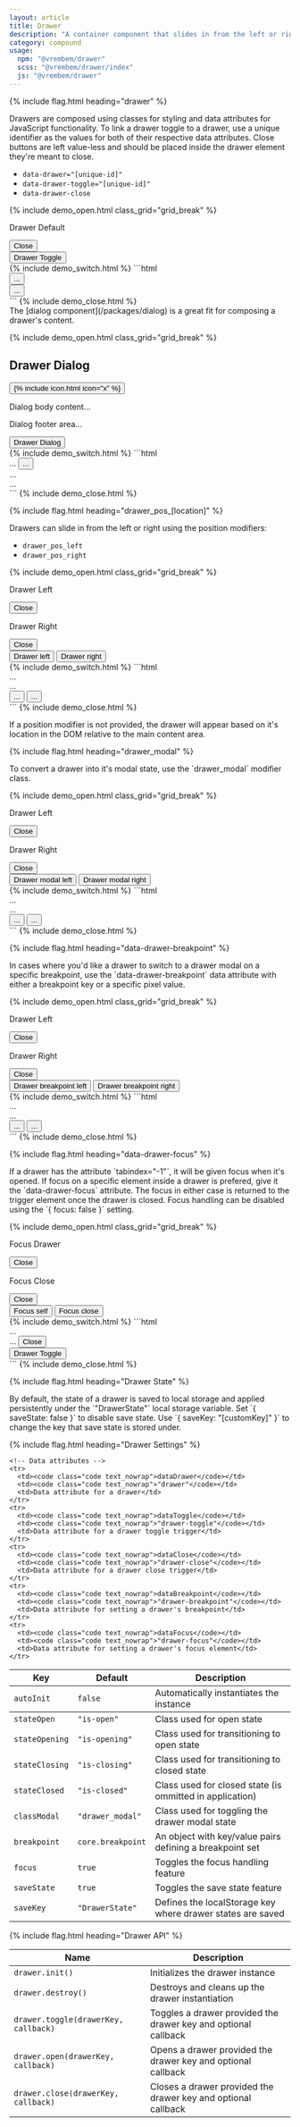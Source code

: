 ```yaml
---
layout: article
title: Drawer
description: "A container component that slides in from the left or right. Typically containing menus, search or other content."
category: compound
usage:
  npm: "@vrembem/drawer"
  scss: "@vrembem/drawer/index"
  js: "@vrembem/drawer"
---
```


{% include flag.html heading="drawer" %}

<div class="type" markdown="1">
Drawers are composed using classes for styling and data attributes for JavaScript functionality. To link a drawer toggle to a drawer, use a unique identifier as the values for both of their respective data attributes. Close buttons are left value-less and should be placed inside the drawer element they're meant to close.

* `data-drawer="[unique-id]"`
* `data-drawer-toggle="[unique-id]"`
* `data-drawer-close`
</div>

{% include demo_open.html class_grid="grid_break" %}
<div class="drawer__wrapper border radius">
  <aside data-drawer="drawer-key" class="drawer">
    <div class="drawer__item padding">
      <div class="flex flex_justify_between">
        <p>Drawer Default</p>
        <button data-drawer-close class="link">Close</button>
      </div>
    </div>
  </aside>
  <div class="drawer__main">
    <div class="padding_xl">
      <button data-drawer-toggle="drawer-key" class="link">
        Drawer Toggle
      </button>
    </div>
  </div>
</div>
{% include demo_switch.html %}
```html
<div class="drawer__wrapper">
  <aside data-drawer="[unique-id]" class="drawer">
    <div class="drawer__item">
      <button data-drawer-close>...</button>
    </div>
  </aside>
  <div class="drawer__main">
    <button data-drawer-toggle="[unique-id]">...</button>
  </div>
</div>
```
{% include demo_close.html %}

<div class="type" markdown="1">
The [dialog component](/packages/dialog) is a great fit for composing a drawer's content.
</div>

{% include demo_open.html class_grid="grid_break" %}
<div class="drawer__wrapper border radius">
  <div data-drawer="drawer-dialog" class="drawer is-open">
    <div class="drawer__item dialog">
      <div class="dialog__header">
        <h2 class="dialog__title">Drawer Dialog</h2>
        <button class="dialog__close icon-action icon-action_color_fade drawer__trigger" data-drawer-close>
          {% include icon.html icon="x" %}
        </button>
      </div>
      <div class="dialog__body">
        <p>Dialog body content...</p>
      </div>
      <div class="dialog__footer">
        <p>Dialog footer area...</p>
      </div>
    </div>
  </div>
  <div class="drawer__main padding_xl type">
    <button class="link" data-drawer-toggle="drawer-dialog">Drawer Dialog</button>
  </div>
</div>
{% include demo_switch.html %}
```html
<div data-drawer="[unique-id]" class="drawer">
  <div class="drawer__item dialog">
    <div class="dialog__header">
      ...
      <button data-drawer-close>...</button>
    </div>
    <div class="dialog__body">
      ...
    </div>
    <div class="dialog__footer">
      ...
    </div>
  </div>
</div>
```
{% include demo_close.html %}

{% include flag.html heading="drawer_pos_[location]" %}

<div class="type" markdown="1">
Drawers can slide in from the left or right using the position modifiers:

* `drawer_pos_left`
* `drawer_pos_right`
</div>

{% include demo_open.html class_grid="grid_break" %}
<div class="drawer__wrapper border radius">
  <aside data-drawer="drawer-left" class="drawer drawer_pos_left" tabindex="-1">
    <div class="drawer__item padding">
      <div class="flex flex_justify_between">
        <p>Drawer Left</p>
        <button data-drawer-close class="link">Close</button>
      </div>
    </div>
  </aside>
  <aside data-drawer="drawer-right" class="drawer drawer_pos_right" tabindex="-1">
    <div class="drawer__item padding">
      <div class="flex flex_justify_between">
        <p>Drawer Right</p>
        <button data-drawer-close class="link">Close</button>
      </div>
    </div>
  </aside>
  <div class="drawer__main padding_xl">
    <button class="link" data-drawer-toggle="drawer-left">
      Drawer left
    </button>
    <button class="link" data-drawer-toggle="drawer-right">
      Drawer right
    </button>
  </div>
</div>
{% include demo_switch.html %}
```html
<div class="drawer__wrapper">
  <div data-drawer="[unique-id]" class="drawer drawer_pos_left">
    ...
  </div>
  <div data-drawer="[unique-id]" class="drawer drawer_pos_right">
    ...
  </div>
  <div class="drawer__main">
    <button data-drawer-toggle="[unique-id]">
      ...
    </button>
    <button data-drawer-toggle="[unique-id]">
      ...
    </button>
  </div>
</div>
```
{% include demo_close.html %}

<p>If a position modifier is not provided, the drawer will appear based on it's location in the DOM relative to the main content area.</p>

{% include flag.html heading="drawer_modal" %}

<div class="type" markdown="1">
To convert a drawer into it's modal state, use the `drawer_modal` modifier class.
</div>

{% include demo_open.html class_grid="grid_break" %}
<div class="drawer__wrapper border radius">
  <aside data-drawer="drawer-modal-left" class="drawer drawer_modal drawer_pos_left" tabindex="-1">
    <div class="drawer__item padding">
      <div class="flex flex_justify_between">
        <p>Drawer Left</p>
        <button data-drawer-close class="link">Close</button>
      </div>
    </div>
  </aside>
  <aside data-drawer="drawer-modal-right" class="drawer drawer_modal drawer_pos_right" tabindex="-1">
    <div class="drawer__item padding">
      <div class="flex flex_justify_between">
        <p>Drawer Right</p>
        <button data-drawer-close class="link">Close</button>
      </div>
    </div>
  </aside>
  <div class="drawer__main padding_xl">
    <button class="link" data-drawer-toggle="drawer-modal-left">
      Drawer modal left
    </button>
    <button class="link" data-drawer-toggle="drawer-modal-right">
      Drawer modal right
    </button>
  </div>
</div>
{% include demo_switch.html %}
```html
<div class="drawer__wrapper">
  <div data-drawer="[unique-id]" class="drawer drawer_modal drawer_pos_left">
    ...
  </div>
  <div data-drawer="[unique-id]" class="drawer drawer_modal drawer_pos_right">
    ...
  </div>
  <div class="drawer__main">
    <button data-drawer-toggle="[unique-id]">
      ...
    </button>
    <button data-drawer-toggle="[unique-id]">
      ...
    </button>
  </div>
</div>
```
{% include demo_close.html %}

{% include flag.html heading="data-drawer-breakpoint" %}

<div class="type" markdown="1">
In cases where you'd like a drawer to switch to a drawer modal on a specific breakpoint, use the `data-drawer-breakpoint` data attribute with either a breakpoint key or a specific pixel value.
</div>

{% include demo_open.html class_grid="grid_break" %}
<div class="drawer__wrapper border radius">
  <aside data-drawer="drawer-bp-left" data-drawer-breakpoint="md" class="drawer drawer_pos_left" tabindex="-1">
    <div class="drawer__item padding">
      <div class="flex flex_justify_between">
        <p>Drawer Left</p>
        <button data-drawer-close class="link">Close</button>
      </div>
    </div>
  </aside>
  <aside data-drawer="drawer-bp-right" data-drawer-breakpoint="900px" class="drawer drawer_pos_right" tabindex="-1">
    <div class="drawer__item padding">
      <div class="flex flex_justify_between">
        <p>Drawer Right</p>
        <button data-drawer-close class="link">Close</button>
      </div>
    </div>
  </aside>
  <div class="drawer__main padding_xl">
    <button class="link" data-drawer-toggle="drawer-bp-left">
      Drawer breakpoint left
    </button>
    <button class="link" data-drawer-toggle="drawer-bp-right">
      Drawer breakpoint right
    </button>
  </div>
</div>
{% include demo_switch.html %}
```html
<div class="drawer__wrapper">
  <div data-drawer="[unique-id]" data-drawer-breakpoint="md" class="drawer drawer_pos_left">
    ...
  </div>
  <div data-drawer="[unique-id]" data-drawer-breakpoint="900px" class="drawer drawer_pos_right">
    ...
  </div>
  <div class="drawer__main">
    <button data-drawer-toggle="[unique-id]">
      ...
    </button>
    <button data-drawer-toggle="[unique-id]">
      ...
    </button>
  </div>
</div>
```
{% include demo_close.html %}

{% include flag.html heading="data-drawer-focus" %}

<div class="type" markdown="1">
If a drawer has the attribute `tabindex="-1"`, it will be given focus when it's opened. If focus on a specific element inside a drawer is prefered, give it the `data-drawer-focus` attribute. The focus in either case is returned to the trigger element once the drawer is closed. Focus handling can be disabled using the `{ focus: false }` setting.
</div>

{% include demo_open.html class_grid="grid_break" %}
<div class="drawer__wrapper border radius">
  <aside data-drawer="drawer-focus-self" class="drawer drawer_pos_left" tabindex="-1">
    <div class="drawer__item padding">
      <div class="flex flex_justify_between">
        <p>Focus Drawer</p>
        <button data-drawer-close class="link">Close</button>
      </div>
    </div>
  </aside>
  <aside data-drawer="drawer-focus-close" class="drawer drawer_pos_right">
    <div class="drawer__item padding">
      <div class="flex flex_justify_between">
        <p>Focus Close</p>
        <button data-drawer-close data-drawer-focus class="link">Close</button>
      </div>
    </div>
  </aside>
  <div class="drawer__main padding_xl">
    <button class="link" data-drawer-toggle="drawer-focus-self">
      Focus self
    </button>
    <button class="link" data-drawer-toggle="drawer-focus-close">
      Focus close
    </button>
  </div>
</div>
{% include demo_switch.html %}
```html
<div cass="drawer__wrapper">
  <!-- Focus the drawer on open -->
  <div data-drawer="[unique-id]" class="drawer" tabindex="-1">
    ...
  </div>
  <!-- Focus the close button on open -->
  <div data-drawer="[unique-id]" class="drawer">
    ...
    <button data-drawer-close data-drawer-focus>Close</button>
  </div>
  <div class="drawer__main">
    <!-- Return focus to toggle on close -->
    <button data-drawer-toggle="[unique-id]">Drawer Toggle</button>
  </div>
</div>
```
{% include demo_close.html %}

{% include flag.html heading="Drawer State" %}

<div class="type" markdown="1">
By default, the state of a drawer is saved to local storage and applied persistently under the `"DrawerState"` local storage variable. Set `{ saveState: false }` to disable save state. Use `{ saveKey: "[customKey]" }` to change the key that save state is stored under.
</div>

{% include flag.html heading="Drawer Settings" %}

<table class="table table_zebra">
  <thead>
    <tr class="border_top_0">
      <th>Key</th>
      <th>Default</th>
      <th>Description</th>
    </tr>
  </thead>
  <tbody>
    <tr>
      <td><code class="code text_nowrap">autoInit</code></td>
      <td><code class="code text_nowrap">false</code></td>
      <td>Automatically instantiates the instance</td>
    </tr>

    <!-- Data attributes -->
    <tr>
      <td><code class="code text_nowrap">dataDrawer</code></td>
      <td><code class="code text_nowrap">"drawer"</code></td>
      <td>Data attribute for a drawer</td>
    </tr>
    <tr>
      <td><code class="code text_nowrap">dataToggle</code></td>
      <td><code class="code text_nowrap">"drawer-toggle"</code></td>
      <td>Data attribute for a drawer toggle trigger</td>
    </tr>
    <tr>
      <td><code class="code text_nowrap">dataClose</code></td>
      <td><code class="code text_nowrap">"drawer-close"</code></td>
      <td>Data attribute for a drawer close trigger</td>
    </tr>
    <tr>
      <td><code class="code text_nowrap">dataBreakpoint</code></td>
      <td><code class="code text_nowrap">"drawer-breakpoint"</code></td>
      <td>Data attribute for setting a drawer's breakpoint</td>
    </tr>
    <tr>
      <td><code class="code text_nowrap">dataFocus</code></td>
      <td><code class="code text_nowrap">"drawer-focus"</code></td>
      <td>Data attribute for setting a drawer's focus element</td>
    </tr>
  </tbody>

  <!-- State classes -->
  <tr>
    <td><code class="code text_nowrap">stateOpen</code></td>
    <td><code class="code text_nowrap">"is-open"</code></td>
    <td>Class used for open state</td>
  </tr>
  <tr>
    <td><code class="code text_nowrap">stateOpening</code></td>
    <td><code class="code text_nowrap">"is-opening"</code></td>
    <td>Class used for transitioning to open state</td>
  </tr>
  <tr>
    <td><code class="code text_nowrap">stateClosing</code></td>
    <td><code class="code text_nowrap">"is-closing"</code></td>
    <td>Class used for transitioning to closed state</td>
  </tr>
  <tr>
    <td><code class="code text_nowrap">stateClosed</code></td>
    <td><code class="code text_nowrap">"is-closed"</code></td>
    <td>Class used for closed state (is ommitted in application)</td>
  </tr>

  <!-- Classes -->
  <tr>
    <td><code class="code text_nowrap">classModal</code></td>
    <td><code class="code text_nowrap">"drawer_modal"</code></td>
    <td>Class used for toggling the drawer modal state</td>
  </tr>

  <!-- Feature toggles -->
  <tr>
    <td><code class="code text_nowrap">breakpoint</code></td>
    <td><code class="code text_nowrap">core.breakpoint</code></td>
    <td>An object with key/value pairs defining a breakpoint set</td>
  </tr>
  <tr>
    <td><code class="code text_nowrap">focus</code></td>
    <td><code class="code text_nowrap">true</code></td>
    <td>Toggles the focus handling feature</td>
  </tr>
  <tr>
    <td><code class="code text_nowrap">saveState</code></td>
    <td><code class="code text_nowrap">true</code></td>
    <td>Toggles the save state feature</td>
  </tr>
  <tr>
    <td><code class="code text_nowrap">saveKey</code></td>
    <td><code class="code text_nowrap">"DrawerState"</code></td>
    <td>Defines the localStorage key where drawer states are saved</td>
  </tr>
</table>

{% include flag.html heading="Drawer API" %}

<table class="table table_zebra">
  <thead>
    <tr class="border_top_0">
      <th>Name</th>
      <th>Description</th>
    </tr>
  </thead>
  <tbody>
    <tr>
      <td><code class="code text_nowrap">drawer.init()</code></td>
      <td>Initializes the drawer instance</td>
    </tr>
    <tr>
      <td><code class="code text_nowrap">drawer.destroy()</code></td>
      <td>Destroys and cleans up the drawer instantiation</td>
    </tr>
    <tr>
      <td><code class="code text_nowrap">drawer.toggle(drawerKey, callback)</code></td>
      <td>Toggles a drawer provided the drawer key and optional callback</td>
    </tr>
    <tr>
      <td><code class="code text_nowrap">drawer.open(drawerKey, callback)</code></td>
      <td>Opens a drawer provided the drawer key and optional callback</td>
    </tr>
    <tr>
      <td><code class="code text_nowrap">drawer.close(drawerKey, callback)</code></td>
      <td>Closes a drawer provided the drawer key and optional callback</td>
    </tr>
  </tbody>
</table>
